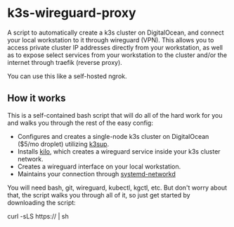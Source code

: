 # k3s-wireguard-proxy

A script to automatically create a k3s cluster on DigitalOcean, and connect your
local workstation to it through wireguard (VPN). This allows you to access
private cluster IP addresses directly from your workstation, as well as to
expose select services from your workstation to the cluster and/or the internet
through traefik (reverse proxy).

You can use this like a self-hosted ngrok.

## How it works

This is a self-contained bash script that will do all of the hard work for you
and walks you through the rest of the easy config:

 * Configures and creates a single-node k3s cluster on DigitalOcean ($5/mo
   droplet) utilizing [k3sup](https://github.com/alexellis/k3sup).
 * Installs [kilo](https://github.com/squat/kilo), which creates a wireguard
   service inside your k3s cluster network.
 * Creates a wireguard interface on your local workstation.
 * Maintains your connection through
   [systemd-networkd](https://wiki.archlinux.org/index.php/Systemd-networkd)

You will need bash, git, wireguard, kubectl, kgctl, etc. But don't worry about
that, the script walks you through all of it, so just get started by downloading
the script:

curl -sLS https:// | sh
